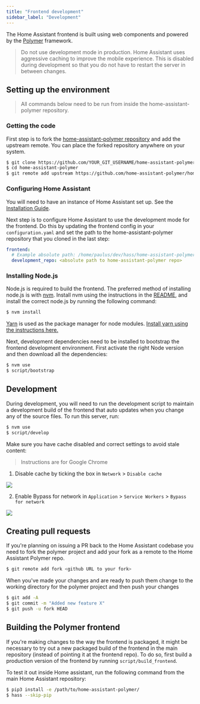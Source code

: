 ```yaml
---
title: "Frontend development"
sidebar_label: "Development"
---
```


The Home Assistant frontend is built using web components and powered by the [Polymer](https://www.polymer-project.org/) framework.

> Do not use development mode in production. Home Assistant uses aggressive caching to improve the mobile experience. This is disabled during development so that you do not have to restart the server in between changes.

## Setting up the environment

> All commands below need to be run from inside the home-assistant-polymer repository.

### Getting the code

First step is to fork the [home-assistant-polymer repository][hass-polymer] and add the upstream remote. You can place the forked repository anywhere on your system.

```bash
$ git clone https://github.com/YOUR_GIT_USERNAME/home-assistant-polymer.git
$ cd home-assistant-polymer
$ git remote add upstream https://github.com/home-assistant-polymer/home-assistant-polymer.git
```

### Configuring Home Assistant

You will need to have an instance of Home Assistant set up. See the [Installation Guide](https://www.home-assistant.io/docs/installation/).

Next step is to configure Home Assistant to use the development mode for the frontend. Do this by updating the frontend config in your `configuration.yaml` and set the path to the home-assistant-polymer repository that you cloned in the last step:

```yaml
frontend:
  # Example absolute path: /home/paulus/dev/hass/home-assistant-polymer
  development_repo: <absolute path to home-assistant-polymer repo>
```

### Installing Node.js

Node.js is required to build the frontend. The preferred method of installing node.js is with [nvm](https://github.com/creationix/nvm). Install nvm using the instructions in the [README](https://github.com/creationix/nvm#install-script), and install the correct node.js by running the following command:

```bash
$ nvm install
```

[Yarn](https://yarnpkg.com/en/) is used as the package manager for node modules. [Install yarn using the instructions here.](https://yarnpkg.com/en/docs/install)

Next, development dependencies need to be installed to bootstrap the frontend development environment. First activate the right Node version and then download all the dependencies:

```bash
$ nvm use
$ script/bootstrap
```

## Development

During development, you will need to run the development script to maintain a development build of the frontend that auto updates when you change any of the source files. To run this server, run:

```bash
$ nvm use
$ script/develop
```

Make sure you have cache disabled and correct settings to avoid stale content:

> Instructions are for Google Chrome

1. Disable cache by ticking the box in `Network` > `Disable cache`

<p class='img'>
<img src='/img/en/development/disable-cache.png' />
</p>

2. Enable Bypass for network in `Application` > `Service Workers` > `Bypass for network`

<p class='img'>
<img src='/img/en/development/bypass-for-network.png' />
</p>

## Creating pull requests

If you're planning on issuing a PR back to the Home Assistant codebase you need to fork the polymer project and add your fork as a remote to the Home Assistant Polymer repo.

```bash
$ git remote add fork <github URL to your fork>
```

When you've made your changes and are ready to push them change to the working directory for the polymer project and then push your changes

``` bash
$ git add -A
$ git commit -m "Added new feature X"
$ git push -u fork HEAD
```

## Building the Polymer frontend

If you're making changes to the way the frontend is packaged, it might be necessary to try out a new packaged build of the frontend in the main repository (instead of pointing it at the frontend repo). To do so, first build a production version of the frontend by running `script/build_frontend`.

To test it out inside Home assistant, run the following command from the main Home Assistant repository:

```bash
$ pip3 install -e /path/to/home-assistant-polymer/
$ hass --skip-pip
```

[hass-polymer]: https://github.com/home-assistant/home-assistant-polymer
